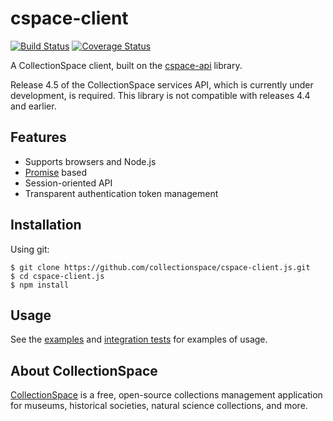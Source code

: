 # cspace-client

[![Build Status](https://travis-ci.org/collectionspace/cspace-client.js.svg?branch=master)](https://travis-ci.org/collectionspace/cspace-client.js)
[![Coverage Status](https://coveralls.io/repos/github/collectionspace/cspace-client.js/badge.svg?branch=master)](https://coveralls.io/github/collectionspace/cspace-client.js?branch=master)

A CollectionSpace client, built on the [cspace-api](https://github.com/collectionspace/cspace-api.js) library.

Release 4.5 of the CollectionSpace services API, which is currently under development, is required. This library is not compatible with releases 4.4 and earlier.

## Features

- Supports browsers and Node.js
- [Promise](http://www.html5rocks.com/en/tutorials/es6/promises/) based
- Session-oriented API
- Transparent authentication token management

## Installation

Using git:

```
$ git clone https://github.com/collectionspace/cspace-client.js.git
$ cd cspace-client.js
$ npm install
```

## Usage

See the [examples](https://github.com/collectionspace/cspace-client.js/tree/master/examples) and [integration tests](https://github.com/collectionspace/cspace-client.js/tree/master/test/integration) for examples of usage.

## About CollectionSpace

[CollectionSpace](http://www.collectionspace.org/) is a free, open-source collections management application for museums, historical societies, natural science collections, and more.

